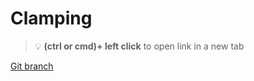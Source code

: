 # Clamping 


> :bulb: **(ctrl or cmd)+ left click** to open link in a new tab 

[Git branch](https://github.com/codiku/react-native-animations/tree/005-EN-clamping)